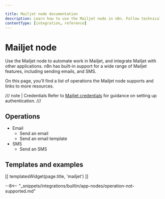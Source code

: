 ```yaml
---

title: Mailjet node documentation
description: Learn how to use the Mailjet node in n8n. Follow technical documentation to integrate Mailjet node into your workflows.
contentType: [integration, reference]
---
```


# Mailjet node

Use the Mailjet node to automate work in Mailjet, and integrate Mailjet with other applications. n8n has built-in support for a wide range of Mailjet features, including sending emails, and SMS. 

On this page, you'll find a list of operations the Mailjet node supports and links to more resources.

/// note | Credentials
Refer to [Mailjet credentials](/integrations/builtin/credentials/mailjet.md) for guidance on setting up authentication. 
///

## Operations

* Email
    * Send an email
    * Send an email template
* SMS
    * Send an SMS

## Templates and examples

<!-- see https://www.notion.so/n8n/Pull-in-templates-for-the-integrations-pages-37c716837b804d30a33b47475f6e3780 -->
[[ templatesWidget(page.title, 'mailjet') ]]

--8<-- "_snippets/integrations/builtin/app-nodes/operation-not-supported.md"
